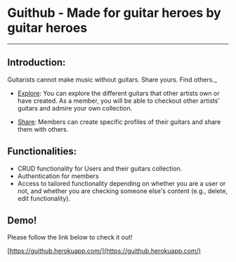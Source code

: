 # Guithub - Made for guitar heroes by guitar heroes

---

## Introduction:

Guitarists cannot make music without guitars.
Share yours. Find others.\_

- <ins>Explore</ins>:
  You can explore the different guitars that other artists own or have created. As a member, you will be able to checkout other artists' guitars and admire your own collection.

- <ins>Share</ins>:
  Members can create specific profiles of their guitars and share them with others.

## Functionalities:

- CRUD functionality for Users and their guitars collection.
- Authentication for members
- Access to tailored functionality depending on whether you are a user or not, and whether you are checking someone else's content (e.g., delete, edit functionality).

## Demo!

Please follow the link below to check it out!

[https://guithub.herokuapp.com/](https://guithub.herokuapp.com/)
